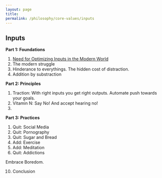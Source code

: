```yaml
---
layout: page
title: 
permalink: /philosophy/core-values/inputs
---
```


## Inputs

**Part 1: Foundations**

1. [Need for Optimizing Inputs in the Modern World](/v1/inputs)
2. The modern struggle
3. Hinderance to everythings. The hidden cost of distraction.
4. Addition by substraction

**Part 2: Principles**

1. Traction: With right inputs you get right outputs. Automate push towards your goals.
2. Vitamin N: Say No! And accept hearing no!
3.

**Part 3: Practices**

1. Quit: Social Media
2. Quit: Pornography
3. Quit: Sugar and Bread
4. Add: Exercise
5. Add: Meditation
6. Quit: Addictions

Embrace Boredom.

10. Conclusion